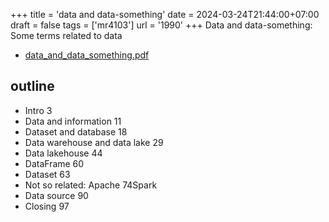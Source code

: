 +++
title = 'data and data-something'
date = 2024-03-24T21:44:00+07:00
draft = false
tags = ['mr4103']
url = '1990'
+++
Data and data-something: Some terms related to data
<!--more-->

+ [data_and_data_something.pdf](https://osf.io/an2bs)


## outline
+ Intro 3
+ Data and information 11
+ Dataset and database 18
+ Data warehouse and data lake 29
+ Data lakehouse 44
+ DataFrame 60
+ Dataset 63
+ Not so related: Apache 74Spark
+ Data source 90
+ Closing 97
